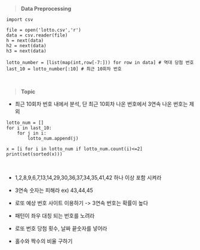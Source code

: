 > **Data Preprocessing**
>
    import csv

    file = open('lotto.csv','r')
    data = csv.reader(file)
    h = next(data)
    h2 = next(data)
    h3 = next(data)

    lotto_number = [list(map(int,row[-7:])) for row in data] # 역대 당첨 번호 
    last_10 = lotto_number[:10] # 최근 10회차 번호

<br>

> **Topic** 

- 최근 10회차 번호 내에서 분석, 단 최근 10회차 나온 번호에서 3연속 나온 번호는 제외 
>
    lotto_num = []
    for i in last_10:
        for j in i:
            lotto_num.append(j)

    x = [i for i in lotto_num if lotto_num.count(i)<=2]
    print(set(sorted(x)))
<br>

- 1,2,8,9,6,7,13,14,29,30,36,37,34,35,41,42 하나 이상 포함 시켜라 

- 3연속 숫자는 피해라 ex) 43,44,45

- 로또 예상 번호 사이트 이용하기 -> 3연속 번호는 확률이 높다 

- 패턴이 좌우 대칭 되는 번호를 노려라

- 로또 번호 당첨 횟수, 날짜 끝숫자를 넣어라

- 홀수와 짝수의 비율 구하기

<br>
